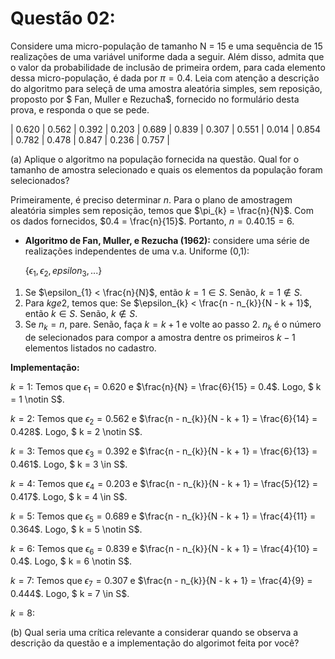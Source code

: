 # Questão 02:

Considere uma micro-população de tamanho N = 15
e uma sequência de 15 realizações de uma variável uniforme dada
a seguir. Além disso, admita que o valor da probabilidade de inclusão
de primeira ordem, para cada elemento dessa micro-população, é dada por
$\pi = 0.4$. Leia com atenção a descrição do algoritmo para seleçã de uma
amostra aleatória simples, sem reposição, proposto por $ Fan, Muller e Rezucha$,
fornecido no formulário desta prova, e responda o que se pede.

| 0.620 | 0.562 | 0.392 | 0.203 | 0.689 | 0.839 | 0.307 | 0.551 | 0.014 | 0.854 | 0.782 | 0.478 | 0.847 | 0.236 | 0.757 |

(a) Aplique o algoritmo na população fornecida na questão. Qual for o tamanho
 de amostra selecionado e quais os elementos da população foram selecionados?
 
 Primeiramente, é preciso determinar $n$. Para o plano de amostragem aleatória simples sem reposição, 
 temos que $\pi_{k} = \frac{n}{N}$. Com os dados fornecidos, $0.4 = \frac{n}{15}$. Portanto, $n = 0.4 0.15 = 6$.
 
 - **Algoritmo de Fan, Muller, e Rezucha (1962):** considere uma série de realizações
 independentes de uma v.a. Uniforme (0,1):
 
     {$\epsilon_{1}, \epsilon_{2}, epsilon_{3}, ...$}

1. Se $\epsilon_{1} < \frac{n}{N}$, então $k = 1 \in S$. Senão, $k = 1 \notin S$.
2. Para $k ge 2$, temos que:
    Se $\epsilon_{k} < \frac{n - n_{k}}{N - k + 1}$, então $k \in S$. Senão, $k \notin S$.
 3. Se $n_{k} = n$, pare. Senão, faça $k = k + 1$ e volte ao passo 2. $n_{k}$ é o número de
 selecionados para compor a amostra dentre os primeiros $k - 1$ elementos listados no cadastro.
 
 **Implementação:**
 
$k = 1$: Temos que $\epsilon_{1} = 0.620$ e $\frac{n}{N} =  \frac{6}{15} = 0.4$. Logo, $ k = 1 \notin S$.

$k = 2$: Temos que $\epsilon_{2} = 0.562$ e $\frac{n - n_{k}}{N - k + 1} = \frac{6}{14} = 0.428$. Logo, $ k = 2 \notin S$.

$k = 3$: Temos que $\epsilon_{3} = 0.392$ e $\frac{n - n_{k}}{N - k + 1} = \frac{6}{13} = 0.461$. Logo, $ k = 3 \in S$.

$k = 4$: Temos que $\epsilon_{4} = 0.203$ e $\frac{n - n_{k}}{N - k + 1} = \frac{5}{12} = 0.417$. Logo, $ k = 4 \in S$.

$k = 5$: Temos que $\epsilon_{5} = 0.689$ e $\frac{n - n_{k}}{N - k + 1} = \frac{4}{11} = 0.364$. Logo, $ k = 5 \notin S$.

$k = 6$: Temos que $\epsilon_{6} = 0.839$ e $\frac{n - n_{k}}{N - k + 1} = \frac{4}{10} = 0.4$. Logo, $ k = 6 \notin S$.

$k = 7$: Temos que $\epsilon_{7} = 0.307$ e $\frac{n - n_{k}}{N - k + 1} = \frac{4}{9} = 0.444$. Logo, $ k = 7 \in S$.

$k = 8$:
 
 
(b) Qual seria uma crítica relevante a considerar quando se observa a descrição da questão
e a implementação do algorimot feita por você?
